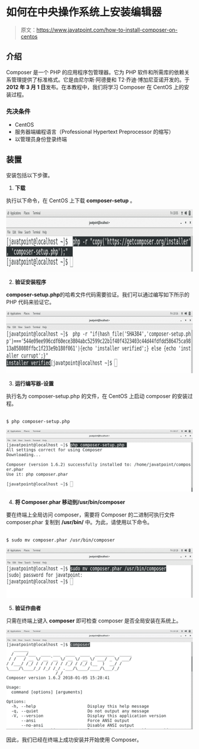 # 如何在中央操作系统上安装编辑器

> 原文：<https://www.javatpoint.com/how-to-install-composer-on-centos>

## 介绍

Composer 是一个 PHP 的应用程序包管理器。它为 PHP 软件和所需库的依赖关系管理提供了标准格式。它是由尼尔斯·阿德曼和 T2·乔迪·博加尼亚诺开发的。于**2012 年 3 月 1 日**发布。在本教程中，我们将学习 Composer 在 CentOS 上的安装过程。

### 先决条件

*   CentOS
*   服务器端编程语言（Professional Hypertext Preprocessor 的缩写）
*   以管理员身份登录终端

## 装置

安装包括以下步骤。

1) **下载**

执行以下命令，在 CentOS 上下载 **composer-setup** 。

![CentOS How to Install Composer on CentOS 1](img/86dd47c12d0f1051d4603400ee0309ee.png)

2) **验证安装程序**

**composer-setup.php**的哈希文件代码需要验证。我们可以通过编写如下所示的 PHP 代码来验证它。

![CentOS How to Install Composer on CentOS 2](img/8241bb3d0dff84d60d3c7ed29cc949e3.png)

3) **运行编写器-设置**

执行名为 composer-setup.php 的文件，在 CentOS 上启动 composer 的安装过程。

```

$ php composer-setup.php

```

![CentOS How to Install Composer on CentOS 3](img/706b6bd268b6cddeb5efed7a62315621.png)

4) **将 Composer.phar 移动到/usr/bin/composer**

要在终端上全局访问 composer，需要将 Composer 的二进制可执行文件 composer.phar 复制到 **/usr/bin/** 中。为此，请使用以下命令。

```

$ sudo mv composer.phar /usr/bin/composer 

```

![CentOS How to Install Composer on CentOS 4](img/048f7a82ff170e7a5ff7eff18271db27.png)

5) **验证作曲者**

只需在终端上键入 **composer** 即可检查 composer 是否全局安装在系统上。

![CentOS How to Install Composer on CentOS 5](img/19df2b661a2edc282f73eff879b0032d.png)

因此，我们已经在终端上成功安装并开始使用 Composer。
